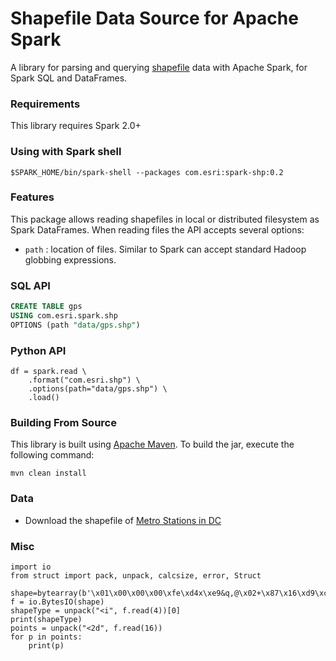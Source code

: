 # Shapefile Data Source for Apache Spark

A library for parsing and querying [shapefile](https://en.wikipedia.org/wiki/Shapefile) data with Apache Spark, for Spark SQL and DataFrames.

### Requirements

This library requires Spark 2.0+

### Using with Spark shell

```shell script
$SPARK_HOME/bin/spark-shell --packages com.esri:spark-shp:0.2
```

### Features

This package allows reading shapefiles in local or distributed filesystem as Spark DataFrames. When reading files the API accepts several options:

- `path` : location of files. Similar to Spark can accept standard Hadoop globbing expressions.

### SQL API

```sql
CREATE TABLE gps
USING com.esri.spark.shp
OPTIONS (path "data/gps.shp")
```

### Python API

```
df = spark.read \
    .format("com.esri.shp") \
    .options(path="data/gps.shp") \
    .load()
```

### Building From Source

This library is built using [Apache Maven](https://maven.apache.org/). To build the jar, execute the following command:

```shell script
mvn clean install
```

### Data

- Download the shapefile of [Metro Stations in DC](https://opendata.dc.gov/datasets/54018b7f06b943f2af278bbe415df1de_52)

### Misc

```
import io
from struct import pack, unpack, calcsize, error, Struct

shape=bytearray(b'\x01\x00\x00\x00\xfe\xd4x\xe9&q,@\x02+\x87\x16\xd9\xce\x13\xc0')
f = io.BytesIO(shape)
shapeType = unpack("<i", f.read(4))[0]
print(shapeType)
points = unpack("<2d", f.read(16))
for p in points:
    print(p)
```
